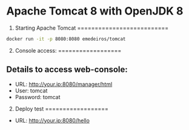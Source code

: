 Apache Tomcat 8 with OpenJDK 8
====================================

1. Starting Apache Tomcat
==========================

```sh
docker run -it -p 8080:8080 emedeiros/tomcat
```

2. Console access:
==================

## Details to access web-console:

* URL:  http://your.ip:8080/manager/html
* User: tomcat
* Password: tomcat

2. Deploy test
==================

* URL: http://your.ip:8080/hello
